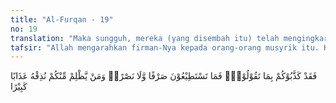 ```yaml
---
title: "Al-Furqan - 19"
no: 19
translation: "Maka sungguh, mereka (yang disembah itu) telah mengingkari apa yang kamu katakan, maka kamu tidak akan dapat menolak (azab) dan tidak dapat (pula) menolong (dirimu), dan barangsiapa di antara kamu berbuat zalim, niscaya Kami timpakan kepadanya rasa azab yang besar."
tafsir: "Allah mengarahkan firman-Nya kepada orang-orang musyrik itu. Kamu telah mendengar sendiri jawaban orang-orang yang kamu sembah itu. Nyatalah sekarang bahwa bukan mereka yang menyesatkan kamu, mereka tidak pernah menyuruh kamu supaya menyembah mereka. Jadi kamu sendirilah yang mengada-adakan sembahan selain Aku. Sekarang kamu sekali-kali tidak akan dapat lepas dari siksaan-Ku dan tak ada seorang jua pun yang dapat memberikan pertolongan kepadamu. Kamu telah menganiaya dirimu sendiri dengan membuat-buat sembahan selain Aku, dan nasib orang-orang yang menganiaya dirinya dengan menyembah selain Aku, pasti akan Aku masukkan ke dalam siksaan yang pedih dan berat."
---
```


فَقَدْ كَذَّبُوْكُمْ بِمَا تَقُوْلُوْنَۙ فَمَا تَسْتَطِيْعُوْنَ صَرْفًا وَّلَا نَصْرًاۚ وَمَنْ يَّظْلِمْ مِّنْكُمْ نُذِقْهُ عَذَابًا كَبِيْرًا
